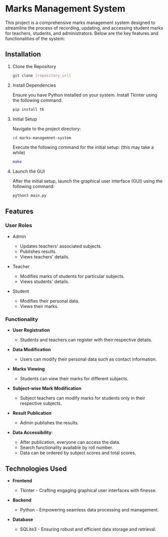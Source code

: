 # Marks Management System

This project is a comprehensive marks management system designed to streamline the process of recording, updating, and accessing student marks for teachers, students, and administrators. Below are the key features and functionalities of the system:

## Installation

1. Clone the Repository

    ```bash
    git clone [repository_url]
    ```

2. Install Dependencies
  
    Ensure you have Python installed on your system.
    Install Tkinter using the following command:

    ```bash
    pip install tk
    ```

3. Initial Setup

    Navigate to the project directory:

    ```bash
    cd marks-managemnet-system
    ```

    Execute the following command for the initial setup: (this may take a while)

    ```bash
    make
    ```

4. Launch the GUI

    After the initial setup, launch the graphical user interface (GUI) using the following command:

    ```bash
    python3 main.py
    ```

## Features

### User Roles

- Admin
  - Updates teachers' associated subjects.
  - Publishes results.
  - Views teachers' details.

- Teacher

  - Modifies marks of students for particular subjects.
  - Views students' details.

- Student

  - Modifies their personal data.
  - Views their marks.

### Functionality

- **User Registration**
  - Students and teachers can register with their respective details.

- **Data Modification**
  - Users can modify their personal data such as contact information.

- **Marks Viewing**
  - Students can view their marks for different subjects.

- **Subject-wise Mark Modification**
  - Subject teachers can modify marks for students only in their respective subjects.

- **Result Publication**
  - Admin publishes the results.

- **Data Accessibility**:
  - After publication, everyone can access the data.
  - Search functionality available by roll number.
  - Data can be ordered by subject scores and total scores.

## Technologies Used

- **Frontend**
  - Tkinter - Crafting engaging graphical user interfaces with finesse.

- **Backend**
  - Python - Empowering seamless data processing and management.

- **Database**
  - SQLite3 - Ensuring robust and efficient data storage and retrieval.
